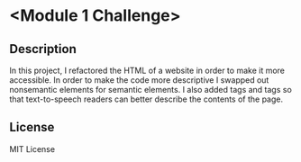 # <Module 1 Challenge>

## Description

In this project, I refactored the HTML of a website in order to make it more accessible. In order to make the code more descriptive
I swapped out nonsemantic elements for semantic elements. I also added <id> tags and <alt> tags so that text-to-speech readers can
better describe the contents of the page. 

## License

MIT License
